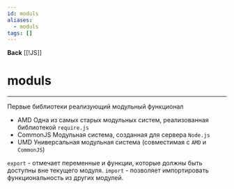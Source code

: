 ```yaml
---
id: moduls
aliases:
  - moduls
tags: []
---
```

**Back**
    [[!JS]]

# moduls
---
Первые библиотеки реализующий модульный функционал
- AMD
Одна из самых старых модульных систем, реализованная библиотекой `require.js`
- CommonJS
Модульная система, созданная для сервера `Node.js`
- UMD
Универсальная модульная система (совместимая с `AMD` и `CommonJS`)

`export` - отмечает переменные и функции, которые должны быть доступны вне текущего модуля.
`import` - позволяет импортировать функциональность из других модулей.
